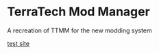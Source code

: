 # TerraTech Mod Manager
A recreation of TTMM for the new modding system



[test site](https://aceba1.github.io/TerraTechMods/)
